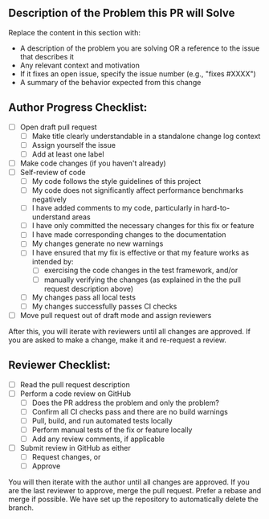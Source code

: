 ## Description of the Problem this PR will Solve

Replace the content in this section with:
- A description of the problem you are solving OR a reference to the issue that describes it
- Any relevant context and motivation
- If it fixes an open issue, specify the issue number (e.g., "fixes #XXXX")
- A summary of the behavior expected from this change

## Author Progress Checklist:

- [ ] Open draft pull request
    - [ ] Make title clearly understandable in a standalone change log context
    - [ ] Assign yourself the issue
    - [ ] Add at least one label
- [ ] Make code changes (if you haven't already)
- [ ] Self-review of code
    - [ ] My code follows the style guidelines of this project
    - [ ] My code does not significantly affect performance benchmarks negatively
    - [ ] I have added comments to my code, particularly in hard-to-understand areas
    - [ ] I have only committed the necessary changes for this fix or feature
    - [ ] I have made corresponding changes to the documentation
    - [ ] My changes generate no new warnings
    - [ ] I have ensured that my fix is effective or that my feature works as intended by:
        - [ ] exercising the code changes in the test framework, and/or
        - [ ] manually verifying the changes (as explained in the the pull request description above)
    - [ ] My changes pass all local tests
    - [ ] My changes successfully passes CI checks
- [ ] Move pull request out of draft mode and assign reviewers

After this, you will iterate with reviewers until all changes are approved.
If you are asked to make a change, make it and re-request a review.

## Reviewer Checklist:

- [ ] Read the pull request description
- [ ] Perform a code review on GitHub
    - [ ] Does the PR address the problem and only the problem?
    - [ ] Confirm all CI checks pass and there are no build warnings
    - [ ] Pull, build, and run automated tests locally
    - [ ] Perform manual tests of the fix or feature locally
    - [ ] Add any review comments, if applicable
- [ ] Submit review in GitHub as either
    - [ ] Request changes, or
    - [ ] Approve

You will then iterate with the author until all changes are approved.
If you are the last reviewer to approve, merge the pull request.
Prefer a rebase and merge if possible.
We have set up the repository to automatically delete the branch.
